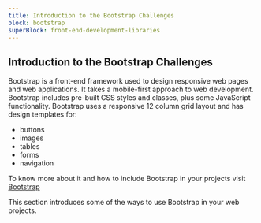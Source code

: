 ```yaml
---
title: Introduction to the Bootstrap Challenges
block: bootstrap
superBlock: front-end-development-libraries
---
```


## Introduction to the Bootstrap Challenges

Bootstrap is a front-end framework used to design responsive web pages and web applications. It takes a mobile-first approach to web development. Bootstrap includes pre-built CSS styles and classes, plus some JavaScript functionality.
Bootstrap uses a responsive 12 column grid layout and has design templates for:

- buttons
- images
- tables
- forms
- navigation

To know more about it and how to include Bootstrap in your projects visit [Bootstrap](https://getbootstrap.com/docs/4.1/getting-started/introduction/)

This section introduces some of the ways to use Bootstrap in your web projects.
